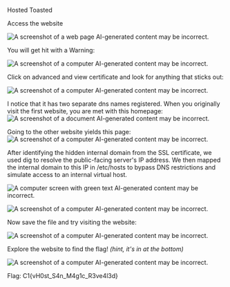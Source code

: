 Hosted Toasted

Access the website

![A screenshot of a web page AI-generated content may be
incorrect.](images/image1.png)

You will get hit with a Warning:

![A screenshot of a computer AI-generated content may be
incorrect.](images/image2.png)

Click on advanced and view certificate and look for anything that sticks
out:

![A screenshot of a computer AI-generated content may be
incorrect.](images/image3.png)

I notice that it has two separate dns names registered. When you
originally visit the first website, you are met with this homepage: ![A
screenshot of a document AI-generated content may be
incorrect.](images/image4.png)

Going to the other website yields this page:\
![A screenshot of a computer AI-generated content may be
incorrect.](images/image5.png)

After identifying the hidden internal domain from the SSL certificate,
we used dig to resolve the public-facing server's IP address. We then
mapped the internal domain to this IP in /etc/hosts to bypass DNS
restrictions and simulate access to an internal virtual host.

![A computer screen with green text AI-generated content may be
incorrect.](images/image6.png)

![A screenshot of a computer AI-generated content may be
incorrect.](images/image7.png)

Now save the file and try visiting the website:

![A screenshot of a computer AI-generated content may be
incorrect.](images/image8.png)

Explore the website to find the flag! *(hint, it's in at the bottom)*

![A screenshot of a computer AI-generated content may be
incorrect.](images/image9.png)

Flag: C1{vH0st_S4n_M4g1c_R3ve4l3d}

